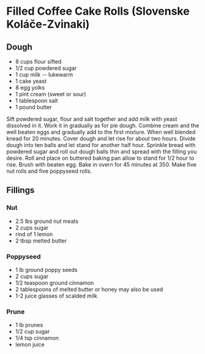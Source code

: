 Filled Coffee Cake Rolls (Slovenske Koláče-Zvinaki)
============

## Dough

* 8 cups flour sifted
* 1/2 cup powdered sugar
* 1 cup milk -- lukewarm
* 1 cake yeast
* 8 egg yolks
* 1 pint cream (sweet or sour)
* 1 tablespoon salt
* 1 pound butter

Sift powdered sugar, flour and salt together and add milk with yeast dissolved in it. Work it in gradually as for pie dough. Combine cream and the well beaten eggs and gradually add to the first mixture. When well blended knead for 20 minutes. Cover dough and let rise for about two hours. Divide dough into ten balls and let stand for another half hour. Sprinkle bread with powdered sugar and roll out dough balls thin and spread with the filling you desire. Roll and place on buttered baking pan allow to stand for 1/2 hour to rise. Brush with beaten egg. Bake in overn for 45 minutes at 350. Make five nut rolls and five poppyseed rolls.

## Fillings

### Nut

* 2.5 lbs ground nut meats
* 2 cups sugar
* rind of 1 lemon
* 2 tbsp melted butter

### Poppyseed

* 1 lb ground poppy seeds
* 2 cups sugar
* 1/2 teaspoon ground cinnamon
* 2 tablespoons of melted butter or honey may also be used
* 1-2 juice glasses of scalded milk

### Prune

* 1 lb prunes
* 1/2 cup sugar
* 1/4 tsp cinnamon
* lemon juice